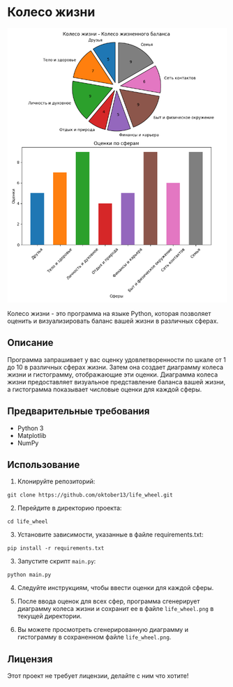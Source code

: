 # Колесо жизни

![Колесо жизни](life_wheel.png)

Колесо жизни - это программа на языке Python, которая позволяет оценить и визуализировать баланс вашей жизни в различных сферах.

## Описание

Программа запрашивает у вас оценку удовлетворенности по шкале от 1 до 10 в различных сферах жизни. Затем она создает диаграмму колеса жизни и гистограмму, отображающие эти оценки. Диаграмма колеса жизни предоставляет визуальное представление баланса вашей жизни, а гистограмма показывает числовые оценки для каждой сферы.

## Предварительные требования

- Python 3
- Matplotlib
- NumPy

## Использование

1. Клонируйте репозиторий:
```
git clone https://github.com/oktober13/life_wheel.git
```
2. Перейдите в директорию проекта:
```
cd life_wheel
```
3. Установите зависимости, указанные в файле requirements.txt:
```
pip install -r requirements.txt
```
3. Запустите скрипт `main.py`:
```
python main.py
```
4. Следуйте инструкциям, чтобы ввести оценки для каждой сферы.

5. После ввода оценок для всех сфер, программа сгенерирует диаграмму колеса жизни и сохранит ее в файле `life_wheel.png` в текущей директории.

6. Вы можете просмотреть сгенерированную диаграмму и гистограмму в сохраненном файле `life_wheel.png`.

## Лицензия

Этот проект не требует лицензии, делайте с ним что хотите!